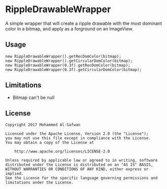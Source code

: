 RippleDrawableWrapper
===============

A simple wrapper that will create a ripple drawable with the most dominant color in a bitmap, and apply as a forground on an ImageView.


Usage
-----
```
new RippleDrawableWrapper().getRecDomColor(bitmap);
new RippleDrawableWrapper().getCircularDomColor(bitmap);
new RippleDrawableWrapper(0.3f).getRecDomColor(bitmap);
new RippleDrawableWrapper(0.3f).getCircularDomColor(bitmap);
```

Limitations
-----------
* Bitmap can't be null


License
-------

    Copyright 2017 Mohammed Al-Safwan

    Licensed under the Apache License, Version 2.0 (the "License");
    you may not use this file except in compliance with the License.
    You may obtain a copy of the License at

        http://www.apache.org/licenses/LICENSE-2.0

    Unless required by applicable law or agreed to in writing, software
    distributed under the License is distributed on an "AS IS" BASIS,
    WITHOUT WARRANTIES OR CONDITIONS OF ANY KIND, either express or implied.
    See the License for the specific language governing permissions and
    limitations under the License.
